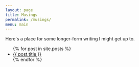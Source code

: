 ```yaml
---
layout: page
title: Musings
permalink: /musings/
menu: main
---
```


Here's a place for some longer-form writing I might get up to.

<ul>
  {% for post in site.posts %}
    <li>
      <a href="{{ post.url }}">{{ post.title }}</a>
    </li>
  {% endfor %}
</ul>